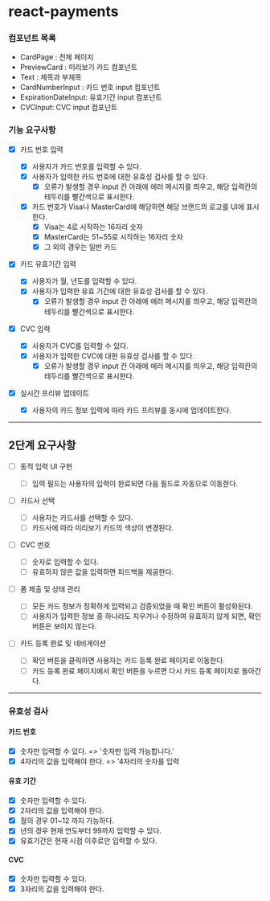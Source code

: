 # react-payments

### 컴포넌트 목록

- CardPage : 전체 페이지
- PreviewCard : 미리보기 카드 컴포넌트
- Text : 제목과 부제목
- CardNumberInput : 카드 번호 input 컴포넌트
- ExpirationDateInput: 유효기간 input 컴포넌트
- CVCInput: CVC input 컴포넌트

### 기능 요구사항

- [x] 카드 번호 입력

  - [x] 사용자가 카드 번호를 입력할 수 있다.
  - [x] 사용자가 입력한 카드 번호에 대한 유효성 검사를 할 수 있다.
    - [x] 오류가 발생할 경우 input 칸 아래에 에러 메시지를 띄우고, 해당 입력칸의 테두리를 빨간색으로 표시한다.
  - [x] 카드 번호가 Visa나 MasterCard에 해당하면 해당 브랜드의 로고를 UI에 표시한다.
    - [x] Visa는 4로 시작하는 16자리 숫자
    - [x] MasterCard는 51~55로 시작하는 16자리 숫자
    - [x] 그 외의 경우는 일반 카드

- [x] 카드 유효기간 입력

  - [x] 사용자가 월, 년도를 입력할 수 있다.
  - [x] 사용자가 입력한 유효 기간에 대한 유효성 검사를 할 수 있다.
    - [x] 오류가 발생할 경우 input 칸 아래에 에러 메시지를 띄우고, 해당 입력칸의 테두리를 빨간색으로 표시한다.

- [x] CVC 입력

  - [x] 사용자가 CVC를 입력할 수 있다.
  - [x] 사용자가 입력한 CVC에 대한 유효성 검사를 할 수 있다.
    - [x] 오류가 발생할 경우 input 칸 아래에 에러 메시지를 띄우고, 해당 입력칸의 테두리를 빨간색으로 표시한다.

- [x] 실시간 프리뷰 업데이트
  - [x] 사용자의 카드 정보 입력에 따라 카드 프리뷰를 동시에 업데이트한다.

---

## 2단계 요구사항

- [ ] 동적 입력 UI 구현

  - [ ] 입력 필드는 사용자의 입력이 완료되면 다음 필드로 자동으로 이동한다.

- [ ] 카드사 선택

  - [ ] 사용자는 카드사를 선택할 수 있다.
  - [ ] 카드사에 따라 미리보기 카드의 색상이 변경된다.

- [ ] CVC 번호

  - [ ] 숫자로 입력할 수 있다.
  - [ ] 유효하지 않은 값을 입력하면 피드백을 제공한다.

- [ ] 폼 제출 및 상태 관리

  - [ ] 모든 카드 정보가 정확하게 입력되고 검증되었을 때 확인 버튼이 활성화된다.
  - [ ] 사용자가 입력한 정보 중 하나라도 지우거나 수정하여 유효하지 않게 되면, 확인 버튼은 보이지 않는다.

- [ ] 카드 등록 완료 및 네비게이션
  - [ ] 확인 버튼을 클릭하면 사용자는 카드 등록 완료 페이지로 이동한다.
  - [ ] 카드 등록 완료 페이지에서 확인 버튼을 누르면 다시 카드 등록 페이지로 돌아간다.

---

### 유효성 검사

#### 카드 번호

- [x] 숫자만 입력할 수 있다. => '숫자만 입력 가능합니다.'
- [x] 4자리의 값을 입력해야 한다. => '4자리의 숫자를 입력

#### 유효 기간

- [x] 숫자만 입력할 수 있다.
- [x] 2자리의 값을 입력해야 한다.
- [x] 월의 경우 01~12 까지 가능하다.
- [x] 년의 경우 현재 연도부터 99까지 입력할 수 있다.
- [x] 유효기간은 현재 시점 이후로만 입력할 수 있다.

#### CVC

- [x] 숫자만 입력할 수 있다.
- [x] 3자리의 값을 입력해야 한다.
